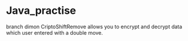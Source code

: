 # Java_practise
branch dimon
CriptoShiftRemove allows you to encrypt and decrypt data which user entered with a double move.
